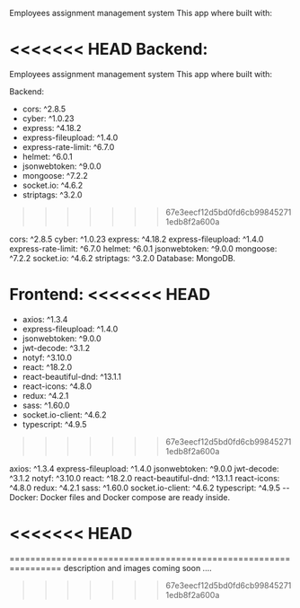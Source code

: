 Employees assignment management system This app where built with:

<<<<<<< HEAD
Backend:
=======
Employees assignment management system 
This app where built with:

Backend: 
- cors: ^2.8.5
- cyber: ^1.0.23
- express: ^4.18.2
- express-fileupload: ^1.4.0
- express-rate-limit: ^6.7.0
- helmet: ^6.0.1
- jsonwebtoken: ^9.0.0
- mongoose: ^7.2.2
- socket.io: ^4.6.2
- striptags: ^3.2.0
>>>>>>> 67e3eecf12d5bd0fd6cb998452711edb8f2a600a

cors: ^2.8.5
cyber: ^1.0.23
express: ^4.18.2
express-fileupload: ^1.4.0
express-rate-limit: ^6.7.0
helmet: ^6.0.1
jsonwebtoken: ^9.0.0
mongoose: ^7.2.2
socket.io: ^4.6.2
striptags: ^3.2.0
Database: MongoDB.

Frontend:
<<<<<<< HEAD
=======
- axios: ^1.3.4
- express-fileupload: ^1.4.0
- jsonwebtoken: ^9.0.0
- jwt-decode: ^3.1.2
- notyf: ^3.10.0
- react: ^18.2.0
- react-beautiful-dnd: ^13.1.1
- react-icons: ^4.8.0
- redux: ^4.2.1
- sass: ^1.60.0
- socket.io-client: ^4.6.2
- typescript: ^4.9.5

>>>>>>> 67e3eecf12d5bd0fd6cb998452711edb8f2a600a

axios: ^1.3.4
express-fileupload: ^1.4.0
jsonwebtoken: ^9.0.0
jwt-decode: ^3.1.2
notyf: ^3.10.0
react: ^18.2.0
react-beautiful-dnd: ^13.1.1
react-icons: ^4.8.0
redux: ^4.2.1
sass: ^1.60.0
socket.io-client: ^4.6.2
typescript: ^4.9.5
-- Docker: Docker files and Docker compose are ready inside.

<<<<<<< HEAD
=======
================================================================
description and images coming soon ....
>>>>>>> 67e3eecf12d5bd0fd6cb998452711edb8f2a600a
